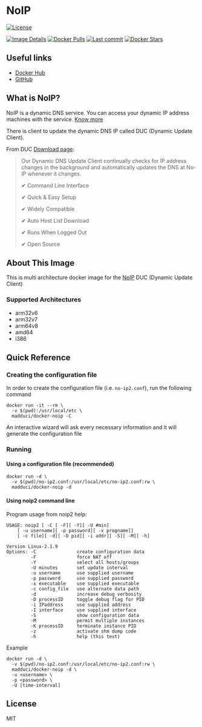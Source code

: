 NoIP
======

[![License](	https://img.shields.io/github/license/madduci/docker-noip.svg)](LICENSE)

[![Image Details](https://images.microbadger.com/badges/image/madduci/docker-noip.svg)](https://microbadger.com/images/madduci/docker-noip)
[![Docker Pulls](	https://img.shields.io/docker/pulls/madduci/docker-noip.svg)](https://hub.docker.com/r/madduci/docker-noip)
[![Last commit](	https://images.microbadger.com/badges/commit/madduci/docker-noip.svg)](https://microbadger.com/images/madduci/docker-noip)
[![Docker Stars](	https://img.shields.io/docker/stars/madduci/docker-noip.svg)](https://hub.docker.com/r/madduci/docker-noip)

## Useful links
* [Docker Hub](https://hub.docker.com/r/madduci/docker-noip)
* [GitHub](https://github.com/madduci/docker-noip)

## What is NoIP?

NoIP is a dynamic DNS service. You can access your dynamic IP address machines with the service. [Know more](https://www.noip.com)

There is client to update the dynamic DNS IP called DUC (Dynamic Update Client).

From DUC [Download page](https://www.noip.com/download):

> Our Dynamic DNS Update Client continually checks for IP address changes in the background and automatically updates the DNS at No-IP whenever it changes.
>
> ✔ Command Line Interface
>
> ✔ Quick & Easy Setup
>
> ✔ Widely Compatible
>
> ✔ Auto Host List Download
>
> ✔ Runs When Logged Out
>
> ✔ Open Source

## About This Image

This is multi architecture docker image for the [NoIP](https://www.noip.com) DUC (Dynamic Update Client)

### Supported Architectures

 * arm32v6
 * arm32v7
 * arm64v8
 * amd64
 * i386

## Quick Reference

### Creating the configuration file
In order to create the configuration file (i.e. `no-ip2.conf`), run the following command
```
docker run -it --rm \
  -v $(pwd):/usr/local/etc \
  madduci/docker-noip -C
```
An interactive wizard will ask every necessary information and it will generate the configuration file

### Running

#### Using a configuration file (recommended)
```
docker run -d \
  -v $(pwd)/no-ip2.conf:/usr/local/etc/no-ip2.conf:rw \
  madduci/docker-noip -d
```

#### Using noip2 command line

Program usage from noip2 help:

```
USAGE: noip2 [ -C [ -F][ -Y][ -U #min]
	[ -u username][ -p password][ -x progname]]
	[ -c file][ -d][ -D pid][ -i addr][ -S][ -M][ -h]

Version Linux-2.1.9
Options: -C               create configuration data
         -F               force NAT off
         -Y               select all hosts/groups
         -U minutes       set update interval
         -u username      use supplied username
         -p password      use supplied password
         -x executable    use supplied executable
         -c config_file   use alternate data path
         -d               increase debug verbosity
         -D processID     toggle debug flag for PID
         -i IPaddress     use supplied address
         -I interface     use supplied interface
         -S               show configuration data
         -M               permit multiple instances
         -K processID     terminate instance PID
         -z               activate shm dump code
         -h               help (this text)
```

Example
```
docker run -d \
  -v $(pwd)/no-ip2.conf:/usr/local/etc/no-ip2.conf:rw \
  madduci/docker-noip -d \
  -u <username> \
  -p <password> \
  -U [time-interval]
```

## License
MIT
